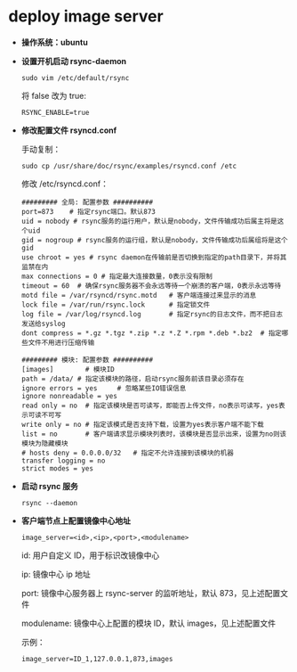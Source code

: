 # deploy image server

- **操作系统：ubuntu**

- **设置开机启动 rsync-daemon**

  `sudo vim /etc/default/rsync`

  将 false 改为 true:

  `RSYNC_ENABLE=true`

* **修改配置文件 rsyncd.conf**

  手动复制：

  `sudo cp /usr/share/doc/rsync/examples/rsyncd.conf /etc`

  修改 /etc/rsyncd.conf：

  ```
  ######### 全局: 配置参数 ##########
  port=873    # 指定rsync端口。默认873
  uid = nobody # rsync服务的运行用户，默认是nobody，文件传输成功后属主将是这个uid
  gid = nogroup # rsync服务的运行组，默认是nobody，文件传输成功后属组将是这个gid
  use chroot = yes # rsync daemon在传输前是否切换到指定的path目录下，并将其监禁在内
  max connections = 0 # 指定最大连接数量，0表示没有限制
  timeout = 60  # 确保rsync服务器不会永远等待一个崩溃的客户端，0表示永远等待
  motd file = /var/rsyncd/rsync.motd   # 客户端连接过来显示的消息
  lock file = /var/run/rsync.lock      # 指定锁文件
  log file = /var/log/rsyncd.log       # 指定rsync的日志文件，而不把日志发送给syslog
  dont compress = *.gz *.tgz *.zip *.z *.Z *.rpm *.deb *.bz2  # 指定哪些文件不用进行压缩传输

  ######### 模块: 配置参数 ##########
  [images]        # 模块ID
  path = /data/ # 指定该模块的路径，启动rsync服务前该目录必须存在
  ignore errors = yes     # 忽略某些IO错误信息
  ignore nonreadable = yes
  read only = no  # 指定该模块是否可读写，即能否上传文件，no表示可读写，yes表示可读不可写
  write only = no # 指定该模式是否支持下载，设置为yes表示客户端不能下载
  list = no       # 客户端请求显示模块列表时，该模块是否显示出来，设置为no则该模块为隐藏模块
  # hosts deny = 0.0.0.0/32   # 指定不允许连接到该模块的机器
  transfer logging = no
  strict modes = yes
  ```

* **启动 rsync 服务**

  `rsync --daemon`

* **客户端节点上配置镜像中心地址**

  `image_server=<id>,<ip>,<port>,<modulename>`

  id: 用户自定义 ID，用于标识改镜像中心

  ip: 镜像中心 ip 地址

  port: 镜像中心服务器上 rsync-server 的监听地址，默认 873，见上述配置文件

  modulename: 镜像中心上配置的模块 ID，默认 images，见上述配置文件

  示例：

  `image_server=ID_1,127.0.0.1,873,images`
